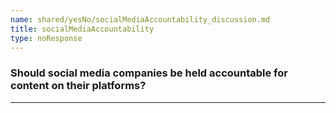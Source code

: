 ```yaml
---
name: shared/yesNo/socialMediaAccountability_discussion.md
title: socialMediaAccountability
type: noResponse
---
```


### Should social media companies be held accountable for content on their platforms?

---

